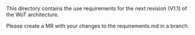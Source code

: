 This directory contains the use requirements for the next revision (V1.1) 
of the WoT architecture.

Please create a MR with your changes to the requirements.md in a branch.
